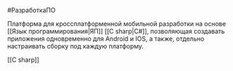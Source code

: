 #РазработкаПО 

Платформа для кроссплатформенной мобильной разработки на основе [[Язык программирования|ЯП]] [[C sharp|C#]], позволяющая создавать приложения одновременно для Android и IOS, а также, отдельно настраивать сборку под каждую платформу.

[[C sharp]]